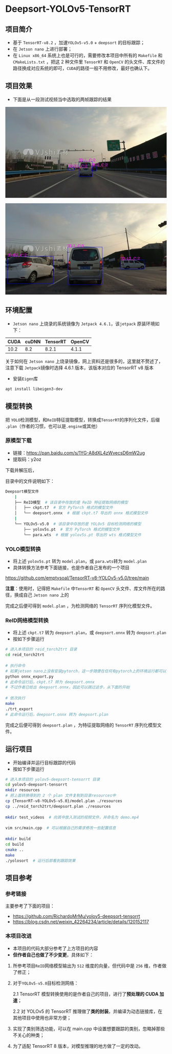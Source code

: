 # Deepsort-YOLOv5-TensorRT

## 项目简介

- 基于 `TensorRT-v8.2` ，加速`YOLOv5-v5.0` + `deepsort` 的目标跟踪；
- 在 `Jetson nano` 上进行部署；
- 在 `Linux x86_64` 系统上也是可行的，需要修改本项目中所有的 `Makefile` 和 `CMakeLists.txt` ，把这 2 种文件里 `TensorRT` 和 `OpenCV` 的头文件、库文件的路径换成对应系统的即可，`CUDA`的路径一般不用修改，最好也确认下。

## 项目效果

- 下面是从一段测试视频当中选取的两帧跟踪的结果

![result_01](samples/result_01.jpg)

![result_02](samples/result_02.jpg)

## 环境配置

-  `Jetson nano` 上烧录的系统镜像为 `Jetpack 4.6.1`，该`jetpack` 原装环境如下：

| CUDA | cuDNN | TensorRT | OpenCV |
| ---- | ----- | -------- | ------ |
| 10.2 | 8.2   | 8.2.1    | 4.1.1  |

关于如何在 `Jetson nano` 上烧录镜像，网上资料还是很多的，这里就不赘述了，注意下载 `Jetpack`镜像时选择 4.6.1 版本，该版本对应的 TensorRT v8 版本

- 安装`Eigen`库

```bash
apt install libeigen3-dev
```

## 模型转换

把 `YOLO`检测模型，和`ReID`特征提取模型，转换成`TensorRT`的序列化文件，后缀 `.plan`（作者的习惯，也可以是`.engine`或其他）

### 原模型下载

- 链接：https://pan.baidu.com/s/1YG-A8dXL4zWvecsD6mW2ug 
- 提取码：y2oz

下载并解压后，

目录中的文件说明如下：

```bash
Deepsort模型文件
    |
    ├── ReID模型  # 该目录中存放的是 ReID 特征提取网络的模型
    │   ├── ckpt.t7  # 官方 PyTorch 格式的模型文件
    │   └── deepsort.onnx  # 根据 ckpt.t7 导出的 onnx 格式模型文件
    |
    └── YOLOv5-v5.0  # 该目录中存放的是 YOLOv5 目标检测网络的模型
        ├── yolov5s.pt  # 官方 PyTorch 格式的模型文件
        └── para.wts  # 根据 yolov5s.pt 导出的 wts 格式模型文件
```

### YOLO模型转换

- 将上述 `yolov5s.pt` 转为 `model.plan`，或 `para.wts`转为 `model.plan`
- 具体转换方法参考下面链接，也是作者自己发布的一个项目

https://github.com/emptysoal/TensorRT-v8-YOLOv5-v5.0/tree/main

**注意**：使用时，记得把 `Makefile` 中`TensorRT` 和 `OpenCV` 头文件、库文件所在的路径，换成自己 `Jetson nano` 上的

完成之后便可得到 `model.plan` ，为检测网络的 `TensorRT` 序列化模型文件。

### ReID网络模型转换

- 将上述 `ckpt.t7` 转为 `deepsort.plan`，或 `deepsort.onnx` 转为 `deepsort.plan`
- 按如下步骤运行

```bash
# 进入本项目的 reid_torch2trt 目录
cd reid_torch2trt

# 执行命令
# 如果jetson nano上没有安装pytorch，这一步随便在任何有pytorch上的环境运行都可以
python onnx_export.py
# 此命令运行后，ckpt.t7 转为 deepsort.onnx
# 不过作者已给出 deepsort.onnx，因此可以跳过这步，从下面的开始

# 依次执行
make
./trt_export
# 此命令运行后，deepsort.onnx 转为 deepsort.plan
```

完成之后便可得到 `deepsort.plan` ，为特征提取网络的 `TensorRT` 序列化模型文件。

## 运行项目

- 开始编译并运行目标跟踪的代码
- 按如下步骤运行

```bash
# 进入本项目的 yolov5-deepsort-tensorrt 目录
cd yolov5-deepsort-tensorrt
mkdir resources
# 把上面转换得到的 2 个 plan 文件复制到目录resources中
cp {TensorRT-v8-YOLOv5-v5.0}/model.plan ./resources
cp ../reid_torch2trt/deepsort.plan ./resources

mkdir test_videos  # 向其中放入测试的视频文件，并命名为 demo.mp4

vim src/main.cpp  # 可以根据自己的需求修改一些配置信息

mkdir build
cd build
cmake ..
make
./yolosort  # 运行后即看到跟踪效果
```

## 项目参考

### 参考链接

主要参考了下面的项目：

- https://github.com/RichardoMrMu/yolov5-deepsort-tensorrt
- https://blog.csdn.net/weixin_42264234/article/details/120152117

### 本项目改进

- 本项目的代码大部分参考了上方项目的内容
- **但作者自己也做了不少变更**，具体如下：

1. 所参考项目`ReID`网络模型输出为 `512` 维度的向量，但代码中是 `256` 维，作者做了修正；

2. 对于`YOLOv5-v5.0`目标检测网络：

   2.1 TensorRT 模型转换使用的是作者自己的项目，进行了**预处理的 CUDA 加速**；

   2.2 对 YOLOv5 的 TensorRT 推理做了**类的封装**，并编译为动态链接库，在其他项目中使用也非常方便；

3. 实现了类别筛选功能，可以在 main.cpp 中设置想要跟踪的类别，忽略掉那些不关心的种类；

4. 为了适配 TensorRT 8 版本，对模型推理的地方做了一定的改动。



